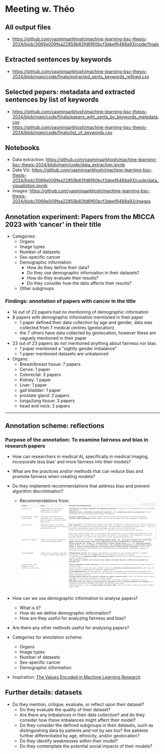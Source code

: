 
# Meeting w. Théo

## All output files
* https://github.com/yasminsarkhosh/machine-learning-bsc-thesis-2024/blob/3069e009fea22858b83fd6f60bcf3deef6488a93/code/finals
## Extracted sentences by keywords
* https://github.com/yasminsarkhosh/machine-learning-bsc-thesis-2024/blob/main/code/finals/extracted_sents_keywords_refined.csv
## Selected pepers: metadata and extracted sentences by list of keywords
* https://github.com/yasminsarkhosh/machine-learning-bsc-thesis-2024/blob/main/code/finals/papers_with_sents_by_keywords_metadata.csv
* https://github.com/yasminsarkhosh/machine-learning-bsc-thesis-2024/blob/main/code/finals/list_of_keywords.csv

## Notebooks
* Data extraction: https://github.com/yasminsarkhosh/machine-learning-bsc-thesis-2024/blob/main/code/data_extraction.ipynb 
* Data Viz: https://github.com/yasminsarkhosh/machine-learning-bsc-thesis-2024/blob/3069e009fea22858b83fd6f60bcf3deef6488a93/code/data_visualistion.ipynb
* Images: https://github.com/yasminsarkhosh/machine-learning-bsc-thesis-2024/blob/3069e009fea22858b83fd6f60bcf3deef6488a93/images

## Annotation experiment: Papers from the MICCA 2023 with ‘cancer’ in their title
* Categories: 
  * Organs
  * Image types
  * Number of datasets
  * Sex-specific cancer
  * Demographic information
    - How do they define their data?
    - Do they use demographic information in their datasets?
    - How do they evaluate their results?
    - Do they consider how the data affects their results?
  * Other subgroups

### Findings: annotation of papers with cancer in the title
* 14 out of 23 papers had no mentioning of demographic information
* 8 papers with demographic information mentioned in their paper
  - 1 paper defined their data collection by age and gender, data was collected from 7 medical centres (geolocation)
  - the 7 others have data collected by geolocation, however these are vaguely mentioned in their paper
* 23 out of 23 papers do not mentioned anything about fairness nor bias
  - 1 paper mentioned a “sightly gender imbalance”
  - 1 paper mentioned datasets are unbalanced
* Organs:
  - Breast/breast tissue: 7 papers
  - Cervix: 1 paper
  - Colorectal: 3 papers
  - Kidney: 1 paper
  - Liver: 1 paper
  - gall bladder: 1 paper
  - prostate gland: 2 papers
  - lungs/lung tissue: 3 papers
  - head and neck: 2 papers

***
## Annotation scheme: reflections
### Purpose of the annotation: To examine fairness and bias in research papers
* How can researchers in medical AI, specifically in medical imaging, incorporate less bias’ and more fairness into their models?
* What are the practices and/or methods that can reduce bias and promote fairness when creating models?
* Do they implement recommendations that address bias and prevent algorithm discrimination?
  * Recommendations from:
  ![alt text](images/image.png)

* How can we use demographic information to analyse papers?
    * What is it?
    * How do we define demographic information?
    * How are they useful for analyzing fairness and bias?
* Are there any other methods useful for analysing papers?
* Categories for annotation scheme: 
  * Organs
  * Image types
  * Number of datasets
  * Sex-specific cancer
  * Demographic information

* Inspiration: [The Values Encoded in Machine Learning Research](https://www.notion.so/The-Values-Encoded-in-Machine-Learning-Research-f2d9f2ce77a442f6bddfaaeaa4446f8e?pvs=21)
    
## Further details: datasets
* Do they mention, critique, evaluate, or reflect upon their dataset?
  - Do they evaluate the quality of their dataset?
  - Are there any imbalances in their data collection? and do they consider how these imbalances might affect their model?
  - Do they consider the defined subgroups in their datasets, such as distinguishing data by patients and not by sex too? Are patients further differentiated by age, ethnicity, and/or geolocation?
  - Do they identify weaknesses within their model?
  - Do they contemplate the potential social impacts of their models?

